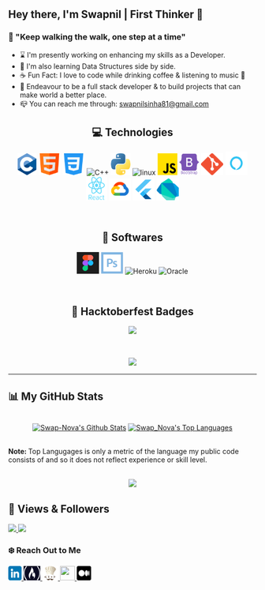 ## Hey there, I'm Swapnil | First Thinker 🖖
### 🚀 "Keep walking the walk, one step at a time" 

- ⌛ I'm presently working on enhancing my skills as a Developer.
- 🧩 I'm also learning Data Structures side by side.
- ☕ Fun Fact: I love to code while drinking coffee & listening to music 🎵  
- 🎳 Endeavour to be a full stack developer & to build projects that can make world a better place.
- 📪 You can reach me through: swapnilsinha81@gmail.com

<h2 align="center"> 💻 Technologies </h2>
<p align="center">
<img alt="c programming" width="38px" height="44" src="Images/C Logo.png">
<img alt="html" width="45" height="44" src="Images/html.png">
<img alt="css" width="45" height="44" src="Images/css-3.png">
<img alt="C++" width="37" height="44" src="https://upload.wikimedia.org/wikipedia/commons/thumb/1/18/ISO_C%2B%2B_Logo.svg/1822px-ISO_C%2B%2B_Logo.svg.png">
<img alt="python" width="40" height="44" src="Images/python.png">
<img alt="linux" width="40" height="44" src="https://1000logos.net/wp-content/uploads/2017/03/LINUX-LOGO.png">
<img alt="javascript" width="40" height="44" src="Images/js.png">
<img alt="bootstrap" width="40" height="44" src="https://raw.githubusercontent.com/devicons/devicon/master/icons/bootstrap/bootstrap-plain-wordmark.svg">
<img alt="Git" width="45" height="44" src="Images/Git.png">
<img alt="Alexa" width="45" height="48" src="Images/Alexa.png">
<img alt="React JS" width="42" height="48" src="https://raw.githubusercontent.com/devicons/devicon/master/icons/react/react-original-wordmark.svg"> 
<img alt="Google Cloud" width="45" height="44" src="Images/Google Cloud.png">
<img alt="Flutter" width="45" height="44" src="Images/Flutter.png">
<img alt="Dart" width="45" height="44" src="Images/Dart.png">
</p>
<br>

<h2 align="center">📱 Softwares </h2>
<p align="center">
<img alt="Figma" width="45" height="44" src="Images/Figma.png">
<img alt="Photoshop" width="45" height="44" src="https://raw.githubusercontent.com/devicons/devicon/master/icons/photoshop/photoshop-line.svg">
<img alt="Heroku" width="45" height="44" src="https://camo.githubusercontent.com/93b32389bf746009ca2370de7fe06c3b5146f4c99d99df65994f9ced0ba41685/68747470733a2f2f7777772e766563746f726c6f676f2e7a6f6e652f6c6f676f732f676574706f73746d616e2f676574706f73746d616e2d69636f6e2e737667">
<img alt="Oracle" width="45" height="44" src="https://upload.wikimedia.org/wikipedia/commons/d/d5/Virtualbox_logo.png?20150209215936">
</p>
<br>

<h2 align="center">🤖 Hacktoberfest Badges</h2>
<p align="center">
  <a href="https://holopin.me/quantumbolt81">
  <img src="https://holopin.me/quantumbolt81">
  </a>
</p>
<br>

<!-- GitHub Streak -->
<p align="center">
<a href="http://github-readme-streak-stats.herokuapp.com/?user=swap-nova&theme=github-dark-blue&date_format=M%20j%5B%2C%20Y%5D">
<img src="http://github-readme-streak-stats.herokuapp.com/?user=swap-nova&theme=github-dark-blue&date_format=M%20j%5B%2C%20Y%5D"></a>
</p>

<hr>

## 📊 My GitHub Stats

<p align="center">
  <br>
<!--   GitHub Stats -->
    <a href="https://github-readme-stats.vercel.app/api?username=Swap-Nova&show_icons=true&count_private=true&theme=react&hide_border=true&bg_color=0D1117"><img alt="Swap-Nova's Github Stats" src="https://github-readme-stats.vercel.app/api?username=Swap-Nova&show_icons=true&count_private=true&theme=react&hide_border=true&bg_color=0D1117" /></a>
<!--   Top Langugages  -->
  <a href="https://github-readme-stats.vercel.app/api/top-langs/?username=Swap-Nova&langs_count=12&count_private=true&layout=compact&theme=react&hide_border=true&bg_color=0D1117"><img alt="Swap_Nova's Top Languages" src="https://github-readme-stats.vercel.app/api/top-langs/?username=Swap-Nova&langs_count=12&count_private=true&layout=compact&theme=react&hide_border=true&bg_color=0D1117" /></a>
  <br>
  </p>
<br>
<strong> Note: </strong> Top Langugages is only a metric of the language my public code consists of and so it does not reflect experience or skill level.

<br>
<br>

<!-- GitHub Activity Graph -->
<p align="center">
<a href="https://activity-graph.herokuapp.com/graph?username=Swap-Nova&theme=react-dark">
<img src="https://activity-graph.herokuapp.com/graph?username=Swap-Nova&theme=react-dark"> </a>

</p>

## 🤍 Views & Followers
<a href="https://komarev.com/ghpvc/?username=Swap-Nova&label=PROFILE+VIEWS&style=flat-square&color=red">
<img src="https://komarev.com/ghpvc/?username=Swap-Nova&label=PROFILE+VIEWS&style=flat-square&color=red"> </a>
<a href="https://img.shields.io/github/followers/Swap-Nova?label=followers&style=social">
<img src="https://img.shields.io/github/followers/Swap-Nova?label=followers&style=social"> </a>


### ❄️ Reach Out to Me</h2>
<a href="https://www.linkedin.com/in/swapnil-sinha-07392b1b7/" target="_blank" rel="noopener noreferrer" > 
<img width="27" height="29" src="Images/Linkedin Icon.png"> </a>
<a href="https://www.freecodecamp.org/supernova_81" target="_blank" rel="noopener noreferrer"> 
<img width="34" height="29" src="Images/Freecodecamp.jpg"> </a>
<a href="https://www.codechef.com/users/swapnil_81" target="_blank" rel="noopener noreferrer"> 
<img width="32" height="29" src="Images/Code Chef.png"> </a>
<a href="https://auth.geeksforgeeks.org/user/swapnilsinha81/practice/" target="_blank" rel="noopener noreferrer"> 
<img width="30" height="29" src="https://media-exp1.licdn.com/dms/image/C4E0BAQFnv4gI-bzgIw/company-logo_200_200/0/1640713604210?e=1668038400&v=beta&t=ZWaX8GcWdTxqDzAUaA1d77PnV5w3hGg8v2NKv-9f-hk"> </a>
<a href="https://medium.com/@swapnilsinha81" target="_blank" rel="noopener noreferrer">
<img width="29" height="29" src="Images/Medium Icon.png"> </a>
